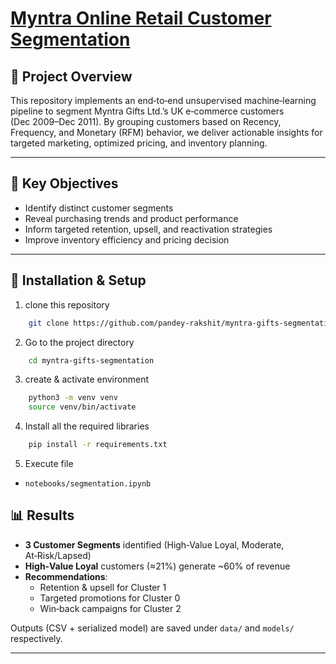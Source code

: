 # [Myntra Online Retail Customer Segmentation](./notebooks/segmentation.ipynb)

## 📖 Project Overview

This repository implements an end‑to‑end unsupervised machine‑learning pipeline to segment Myntra Gifts Ltd.’s UK e‑commerce customers (Dec 2009–Dec 2011). By grouping customers based on Recency, Frequency, and Monetary (RFM) behavior, we deliver actionable insights for targeted marketing, optimized pricing, and inventory planning.

---

## 🎯 Key Objectives

-   Identify distinct customer segments
-   Reveal purchasing trends and product performance
-   Inform targeted retention, upsell, and reactivation strategies
-   Improve inventory efficiency and pricing decision

---

## 🔧 Installation & Setup

1. clone this repository

```bash
    git clone https://github.com/pandey-rakshit/myntra-gifts-segmentation.git
```

2. Go to the project directory

```bash
    cd myntra-gifts-segmentation
```

3. create & activate environment

```bash
    python3 -m venv venv
    source venv/bin/activate
```

4. Install all the required libraries

```bash
    pip install -r requirements.txt
```

5. Execute file

-   `notebooks/segmentation.ipynb`

## 📊 Results

-   **3 Customer Segments** identified (High‑Value Loyal, Moderate, At‑Risk/Lapsed)
-   **High‑Value Loyal** customers (≈21%) generate ~60% of revenue
-   **Recommendations**:
    -   Retention & upsell for Cluster 1
    -   Targeted promotions for Cluster 0
    -   Win‑back campaigns for Cluster 2

Outputs (CSV + serialized model) are saved under `data/` and `models/` respectively.

---
